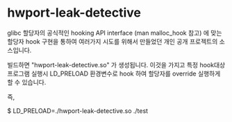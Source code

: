 # hwport-leak-detective

glibc 할당자의 공식적인 hooking API interface (man malloc_hook 참고) 에 맞는 할당자 hook 구현을 통하여 여러가지 시도를 위해서 만들었던 개인 공개 프로젝트의 소스입니다.

빌드하면 "hwport-leak-detective.so" 가 생성됩니다. 이것을 가지고 특정 hook대상 프로그램 실행시 LD_PRELOAD 환경변수로 hook 하여 할당자를 override 실행하게 할 수 있습니다.

즉,

$ LD_PRELOAD=./hwport-leak-detective.so ./test
